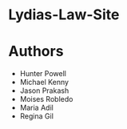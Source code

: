 # Lydias-Law-Site

# Authors
- Hunter Powell
- Michael Kenny
- Jason Prakash
- Moises Robledo
- Maria Adil
- Regina Gil